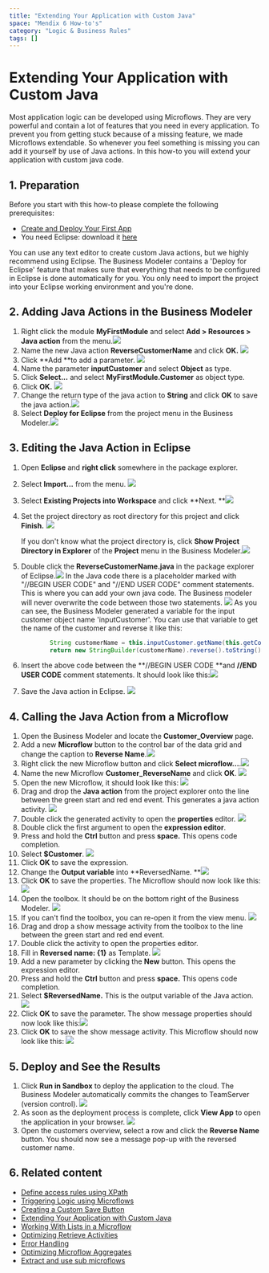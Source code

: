 ```yaml
---
title: "Extending Your Application with Custom Java"
space: "Mendix 6 How-to's"
category: "Logic & Business Rules"
tags: []
---
```

# Extending Your Application with Custom Java

Most application logic can be developed using Microflows. They are very powerful and contain a lot of features that you need in every application. To prevent you from getting stuck because of a missing feature, we made Microflows extendable. So whenever you feel something is missing you can add it yourself by use of Java actions. In this how-to you will extend your application with custom java code.

## 1\. Preparation

Before you start with this how-to please complete the following prerequisites:

*   [Create and Deploy Your First App](Create+and+Deploy+Your+First+App)
*   You need Eclipse: download it [here](https://eclipse.org/)

<div class="alert alert-info">

You can use any text editor to create custom Java actions, but we highly recommend using Eclipse. The Business Modeler contains a 'Deploy for Eclipse' feature that makes sure that everything that needs to be configured in Eclipse is done automatically for you. You only need to import the project into your Eclipse working environment and you're done.

</div>

## 2\. Adding Java Actions in the Business Modeler

1.  Right click the module **MyFirstModule** and select **Add > Resources > Java action** from the menu.![](attachments/18448685/18581053.png)
2.  Name the new Java action **ReverseCustomerName** and click **OK.**
    ![](attachments/18448685/18581052.png)
3.  Click **Add **to add a parameter.
    ![](attachments/18448685/18581050.png)
4.  Name the parameter **inputCustomer** and select **Object** as type.
5.  Click **Select...** and select **MyFirstModule.Customer** as object type.
6.  Click **OK.**
    ![](attachments/18448685/18581049.png)
7.  Change the return type of the java action to **String** and click **OK** to save the java action.![](attachments/18448685/18581046.png)
8.  Select **Deploy for Eclipse** from the project menu in the Business Modeler.![](attachments/18448685/18581045.png)

## 3\. Editing the Java Action in Eclipse

1.  Open **Eclipse** and **right click** somewhere in the package explorer.
2.  Select **Import...** from the menu. 
    ![](attachments/18448685/18581044.png)
3.  Select **Existing Projects into Workspace** and click **Next.
    **![](attachments/18448685/18581043.png)
4.  Set the project directory as root directory for this project and click **Finish.** ![](attachments/18448685/18581042.png)

    If you don't know what the project directory is, click **Show Project Directory in Explorer** of the **Project** menu in the Business Modeler.![](attachments/18448685/18581026.png)
5.  Double click the **ReverseCustomerName.java** in the package explorer of Eclipse.![](attachments/18448685/18581041.png)
    In the Java code there is a placeholder marked with "//BEGIN USER CODE" and "//END USER CODE" comment statements. This is where you can add your own java code. The Business modeler will never overwrite the code between those two statements. ![](attachments/18448685/18581040.png)
    As you can see, the Business Modeler generated a variable for the input customer object name 'inputCustomer'. You can use that variable to get the name of the customer and reverse it like this:

    ```java
    		String customerName = this.inputCustomer.getName(this.getContext());
    		return new StringBuilder(customerName).reverse().toString();
    ```

6.  Insert the above code between the **//BEGIN USER CODE **and **//END USER CODE** comment statements. It should look like this:![](attachments/18448685/18581039.png)
7.  Save the Java action in Eclipse.
    ![](attachments/18448685/18581025.png)

## 4\. Calling the Java Action from a Microflow

1.  Open the Business Modeler and locate the **Customer_Overview** page.
2.  Add a new **Microflow** button to the control bar of the data grid and change the caption to **Reverse Name**.![](attachments/18448685/18581038.png)
3.  Right click the new Microflow button and click **Select microflow...**.![](attachments/18448685/18581037.png)
4.  Name the new Microflow **Customer_ReverseName** and click **OK**.
    ![](attachments/18448685/18581036.png)
5.  Open the new Microflow, it should look like this:
    ![](attachments/18448685/18581035.png)
6.  Drag and drop the **Java action** from the project explorer onto the line between the green start and red end event. This generates a java action activity.
    ![](attachments/18448685/18581034.png)
7.  Double click the generated activity to open the **properties** editor.
    ![](attachments/18448685/18581033.png)
8.  Double click the first argument to open the **expression editor**.
9.  Press and hold the **Ctrl** button and press **space.** This opens code completion.
10.  Select **$Customer**.
    ![](attachments/18448685/18581032.png)
11.  Click **OK** to save the expression.
12.  Change the **Output variable** into **ReversedName.
    **![](attachments/18448685/18581031.png)
13.  Click **OK** to save the properties. The Microflow should now look like this:
    ![](attachments/18448685/18581023.png)
14.  Open the toolbox. It should be on the bottom right of the Business Modeler.
    ![](attachments/2949137/3080422.png)
15.  If you can't find the toolbox, you can re-open it from the view menu.
    ![](attachments/2949137/3080419.png)
16.  Drag and drop a show message activity from the toolbox to the line between the green start and red end event.
17.  Double click the activity to open the properties editor.
18.  Fill in **Reversed name: {1}** as Template. 
    ![](attachments/18448685/18581030.png)
19.  Add a new parameter by clicking the **New** button. This opens the expression editor.
20.  Press and hold the **Ctrl** button and press **space.** This opens code completion.
21.  Select **$ReversedName.** This is the output variable of the Java action.
    ![](attachments/18448685/18581028.png)
22.  Click **OK** to save the parameter. The show message properties should now look like this:![](attachments/18448685/18581027.png)
23.  Click **OK** to save the show message activity. This Microflow should now look like this:
    ![](attachments/18448685/18581022.png)

## 5\. Deploy and See the Results

1.  Click **Run in Sandbox** to deploy the application to the cloud. The Business Modeler automatically commits the changes to TeamServer (version control).
    ![](attachments/8784287/8946349.png)
2.  As soon as the deployment process is complete, click **View App** to open the application in your browser.
    ![](attachments/8784287/8946352.png)
3.  Open the customers overview, select a row and click the **Reverse Name** button. You should now see a message pop-up with the reversed customer name.

## 6\. Related content

*   [Define access rules using XPath](Define+Access+Rules+Using+XPath)
*   [Triggering Logic using Microflows](Triggering+Logic+using+Microflows)
*   [Creating a Custom Save Button](Create+a+Custom+Save+Button)
*   [Extending Your Application with Custom Java](Extending+Your+Application+with+Custom+Java)
*   [Working With Lists in a Microflow](Working+With+Lists+in+a+Microflow)
*   [Optimizing Retrieve Activities](Optimizing+Retrieve+Activities)
*   [Error Handling](Set+Up+Error+Handling)
*   [Optimizing Microflow Aggregates](Optimizing+Microflow+Aggregates)
*   [Extract and use sub microflows](Extract+and+use+sub+microflows)
